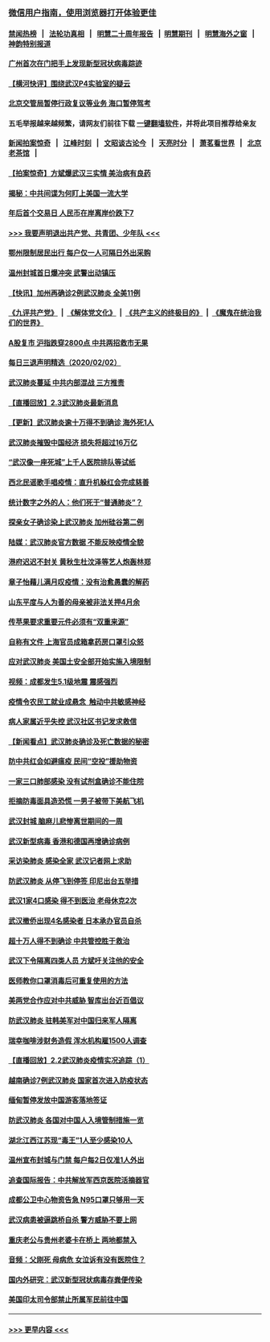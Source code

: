 ### [微信用户指南，使用浏览器打开体验更佳](https://github.com/gfw-breaker/banned-news1/blob/master/indexes/wechat-guide.md?t=0)
#### [禁闻热榜](热点新闻.md?t=0)  &nbsp;&nbsp;|&nbsp;&nbsp; [法轮功真相](https://github.com/gfw-breaker/truth/blob/master/README.md?t=0) &nbsp;&nbsp;|&nbsp;&nbsp; [明慧二十周年报告](https://github.com/gfw-breaker/mh-reports/blob/master/README.md?t=0) &nbsp;&nbsp;|&nbsp;&nbsp;[明慧期刊](https://github.com/gfw-breaker/mh-qikan) &nbsp;&nbsp;|&nbsp;&nbsp; [明慧海外之窗](https://github.com/gfw-breaker/mh-news/blob/master/README.md?t=0) &nbsp;&nbsp;|&nbsp;&nbsp; [神韵特别报道](https://github.com/gfw-breaker/mh-news/blob/master/shenyun.md?t=0)
#### [广州首次在门把手上发现新型冠状病毒踪迹](../pages/nsc413/n11840613.md?t=02031602) 
#### [【横河快评】围绕武汉P4实验室的疑云](../pages/nsc413/n11840494.md?t=02031602) 
#### [北京交管局暂停行政复议等业务 海口暂停驾考](../pages/nsc413/n11840528.md?t=02031602) 
#### 五毛举报越来越频繁，请网友们前往下载 [一键翻墙软件](https://github.com/gfw-breaker/ssr-accounts)，并将此项目推荐给亲友
#### [新闻拍案惊奇](https://github.com/gfw-breaker/banned-news1/blob/master/pages/link4.md) &nbsp;&nbsp;|&nbsp;&nbsp; [江峰时刻](https://github.com/gfw-breaker/banned-news1/blob/master/pages/link4.md) &nbsp;&nbsp;|&nbsp;&nbsp; [文昭谈古论今](https://github.com/gfw-breaker/banned-news1/blob/master/pages/link4.md) &nbsp;&nbsp;|&nbsp;&nbsp; [天亮时分](https://github.com/gfw-breaker/banned-news1/blob/master/pages/link4.md) &nbsp;&nbsp;|&nbsp;&nbsp; [萧茗看世界](https://github.com/gfw-breaker/banned-news1/blob/master/pages/link4.md) &nbsp;&nbsp;|&nbsp;&nbsp; [北京老茶馆](https://github.com/gfw-breaker/banned-news1/blob/master/pages/link4.md) &nbsp;&nbsp;|&nbsp;&nbsp; 
#### [【拍案惊奇】方斌爆武汉三实情 美治病有良药](../pages/nsc413/n11839984.md?t=02031602) 
#### [揭秘：中共间谍为何盯上美国一流大学](../pages/nsc413/n11840270.md?t=02031602) 
#### [年后首个交易日 人民币在岸离岸价跌下7](../pages/nsc413/n11840366.md?t=02031602) 
#### [>>> 我要声明退出共产党、共青团、少年队 <<<](https://github.com/begood0513/goodnews/blob/master/quit/letter.md) 
#### [鄂州限制居民出行 每户仅一人可隔日外出采购](../pages/nsc413/n11839131.md?t=02031602) 
#### [温州封城首日爆冲突 武警出动镇压](../pages/nsc413/n11839881.md?t=02031602) 
#### [【快讯】加州再确诊2例武汉肺炎 全美11例](../pages/nsc413/n11840339.md?t=02031602) 
#### [《九评共产党》](https://github.com/begood0513/9ping.md/blob/master/README.md) &nbsp;|&nbsp; [《解体党文化》](../../../../jtdwh.md/blob/master/README.md)  &nbsp;|&nbsp; [《共产主义的终极目的》](../../../../gczydzjmd.md/blob/master/README.md) &nbsp;|&nbsp; [《魔鬼在统治我们的世界》](../../../../mgztzwmdsj.md/blob/master/README.md) 
#### [A股复市 沪指跌穿2800点 中共两招救市无果](../pages/nsc413/n11839859.md?t=02031602) 
#### [每日三退声明精选（2020/02/02）](../pages/nsc413/n11840257.md?t=02031602) 
#### [武汉肺炎蔓延 中共内部混战 三方推责](../pages/nsc413/n11839612.md?t=02031602) 
#### [【直播回放】2.3武汉肺炎最新消息](../pages/nsc413/n11840124.md?t=02031602) 
#### [【更新】武汉肺炎逾十万得不到确诊 海外死1人](../pages/nsc413/n11801312.md?t=02031602) 
#### [武汉肺炎摧毁中国经济 损失将超过16万亿](../pages/nsc413/n11839723.md?t=02031602) 
#### [“武汉像一座死城”上千人医院排队等试纸](../pages/nsc413/n11839724.md?t=02031602) 
#### [西北民谣歌手唱疫情：直升机躲红会完成慈善](../pages/nsc413/n11839757.md?t=02031602) 
#### [统计数字之外的人：他们死于“普通肺炎”？](../pages/nsc413/n11839788.md?t=02031602) 
#### [探亲女子确诊染上武汉肺炎 加州硅谷第二例](../pages/nsc413/n11839784.md?t=02031602) 
#### [陆媒：武汉肺炎官方数据 不能反映疫情全貌](../pages/nsc413/n11839828.md?t=02031602) 
#### [港府迟迟不封关 黄秋生杜汶泽等艺人炮轰林郑](../pages/nsc413/n11839562.md?t=02031602) 
#### [章子怡藉儿满月叹疫情：没有治愈愚蠢的解药](../pages/nsc413/n11839428.md?t=02031602) 
#### [山东平度与人为善的母亲被非法关押4月余](../pages/nsc413/n11834949.md?t=02031602) 
#### [传苹果要求重要元件必须有“双重来源”](../pages/nsc413/n11839717.md?t=02031602) 
#### [自称有文件 上海官员成箱拿药房口罩引众怒](../pages/nsc413/n11839279.md?t=02031602) 
#### [应对武汉肺炎 美国土安全部开始实施入境限制](../pages/nsc413/n11839729.md?t=02031602) 
#### [视频：成都发生5.1级地震 震感强烈](../pages/nsc413/n11839732.md?t=02031602) 
#### [疫情令农民工就业成悬念  触动中共敏感神经](../pages/nsc413/n11839625.md?t=02031602) 
#### [病人家属近乎失控 武汉社区书记发求救信](../pages/nsc413/n11839621.md?t=02031602) 
#### [【新闻看点】武汉肺炎确诊及死亡数据的秘密](../pages/nsc413/n11839539.md?t=02031602) 
#### [防中共红会如避瘟疫 民间“空投”援助物资](../pages/nsc413/n11839313.md?t=02031602) 
#### [一家三口肺部感染 没有试剂盒确诊不能住院](../pages/nsc413/n11839581.md?t=02031602) 
#### [拒摘防毒面具造恐慌 一男子被带下美航飞机](../pages/nsc413/n11839455.md?t=02031602) 
#### [武汉封城 脑麻儿悲惨离世期间的一周](../pages/nsc413/n11839378.md?t=02031602) 
#### [武汉新型病毒 香港和德国再增确诊病例](../pages/nsc413/n11839381.md?t=02031602) 
#### [采访染肺炎 感染全家 武汉记者网上求助](../pages/nsc413/n11839411.md?t=02031602) 
#### [防武汉肺炎 从停飞到停签 印尼出台五举措](../pages/nsc413/n11839282.md?t=02031602) 
#### [武汉1家4口感染 得不到医治 老母休克2次](../pages/nsc413/n11839277.md?t=02031602) 
#### [武汉撤侨出现4名感染者 日本承办官员自杀](../pages/nsc413/n11839044.md?t=02031602) 
#### [超十万人得不到确诊 中共管控胜于救治](../pages/nsc413/n11838462.md?t=02031602) 
#### [武汉下令隔离四类人员 方斌吁关注他的安全](../pages/nsc413/n11838878.md?t=02031602) 
#### [医师教你口罩消毒后可重复使用的方法](../pages/nsc413/n11839225.md?t=02031602) 
#### [美两党合作应对中共威胁 智库出台近百倡议](../pages/nsc413/n11838437.md?t=02031602) 
#### [防武汉肺炎 驻韩美军对中国归来军人隔离](../pages/nsc413/n11838970.md?t=02031602) 
#### [瑞幸咖啡涉财务造假 浑水机构雇1500人调查](../pages/nsc413/n11838486.md?t=02031602) 
#### [【直播回放】2.2武汉肺炎疫情实况追踪（1）](../pages/nsc413/n11838871.md?t=02031602) 
#### [越南确诊7例武汉肺炎 国家首次进入防疫状态](../pages/nsc413/n11838860.md?t=02031602) 
#### [缅甸暂停发放中国游客落地签证](../pages/nsc413/n11838730.md?t=02031602) 
#### [防武汉肺炎 各国对中国人入境管制措施一览](../pages/nsc413/n11838726.md?t=02031602) 
#### [湖北江西江苏现“毒王”1人至少感染10人](../pages/nsc413/n11838670.md?t=02031602) 
#### [温州宣布封城与门禁 每户每2日仅准1人外出](../pages/nsc413/n11838748.md?t=02031602) 
#### [追查国际报告：中共解放军西京医院活摘器官](../pages/nsc413/n11838359.md?t=02031602) 
#### [成都公卫中心物资告急 N95口罩只够用一天](../pages/nsc413/n11834896.md?t=02031602) 
#### [武汉病患被逼跳桥自杀 警方威胁不要上网](../pages/nsc413/n11838521.md?t=02031602) 
#### [重庆老公与贵州老婆卡在桥上 两地都禁入](../pages/nsc413/n11838677.md?t=02031602) 
#### [音频：父刚死 母病危 女泣诉有没有医院住？](../pages/nsc413/n11838501.md?t=02031602) 
#### [国内外研究：武汉新型冠状病毒存粪便传染](../pages/nsc413/n11838353.md?t=02031602) 
#### [美国印太司令部禁止所属军民前往中国](../pages/nsc413/n11838418.md?t=02031602) 

----
#### [ >>> 更早内容 <<< ](../indexes/nsc413-earlier.md)
